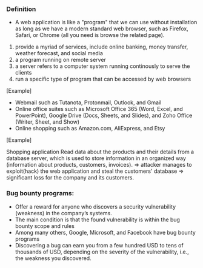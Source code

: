 ### Definition

- A web application is like a "program" that we can use without installation as long as we have a modern standard web browser, such as Firefox, Safari, or Chrome (all you need is browse the related page).
1. provide a myriad of services, include online banking, money transfer, weather forecast, and social media
2. a program running on remote server 
3. a server refers to a computer system running continously to serve the clients
4. run a specific type of program that can be accessed by web browsers

[Example]

+ Webmail such as Tutanota, Protonmail, Outlook, and Gmail
+ Online office suites such as Microsoft Office 365 (Word, Excel, and PowerPoint), Google Drive (Docs, Sheets, and Slides), and Zoho Office (Writer, Sheet, and Show)
+ Online shopping such as Amazon.com, AliExpress, and Etsy

[Example]

Shopping application
Read data about the products and their details from a database server, which is used to store information in an organized way (information about products, customers, invoices).
=> attacker manages to exploit(hack) the web application and steal the customers' database => significant loss for the company and its customers.

### Bug bounty programs:

- Offer a reward for anyone who discovers a security vulnerability (weakness) in the company’s systems.
- The main condition is that the found vulnerability is within the bug bounty scope and rules
- Among many others, Google, Microsoft, and Facebook have bug bounty programs
- Discovering a bug can earn you from a few hundred USD to tens of thousands of USD, depending on the severity of the vulnerability, i.e., the weakness you discovered.
